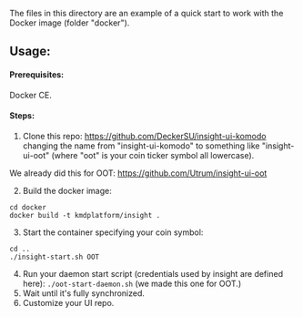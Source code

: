 The files in this directory are an example of a quick start to work with the Docker image (folder "docker").

## Usage:

#### Prerequisites: 
Docker CE.

#### Steps:
1. Clone this repo: https://github.com/DeckerSU/insight-ui-komodo changing the name from "insight-ui-komodo" to something like "insight-ui-oot" (where "oot" is your coin ticker symbol all lowercase).

We already did this for OOT: https://github.com/Utrum/insight-ui-oot

2. Build the docker image: 
```
cd docker
docker build -t kmdplatform/insight .
```
3. Start the container specifying your coin symbol:
```
cd ..
./insight-start.sh OOT
```
4. Run your daemon start script (credentials used by insight are defined here): `./oot-start-daemon.sh` (we made this one for OOT.)
5. Wait until it's fully synchronized.
6. Customize your UI repo. 
